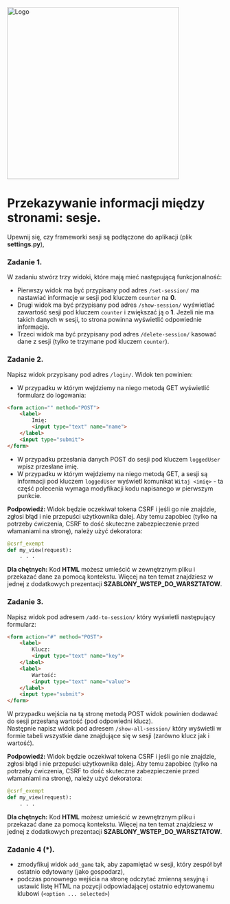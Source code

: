 <img alt="Logo" src="http://coderslab.pl/svg/logo-coderslab.svg" width="400">

# Przekazywanie informacji między stronami: sesje.
Upewnij się, czy frameworki sesji są podłączone do aplikacji (plik **settings.py**),

### Zadanie 1.
W zadaniu stwórz trzy widoki, które mają mieć następującą funkcjonalność:
* Pierwszy widok ma być przypisany pod adres `/set-session/` ma nastawiać informacje w sesji pod kluczem ```counter``` na **0**.
* Drugi widok ma być przypisany pod adres `/show-session/`  wyświetlać zawartość sesji pod kluczem ```counter``` i zwiększać ją o **1**. Jeżeli nie ma takich danych w sesji, to strona powinna wyświetlić odpowiednie informacje.
* Trzeci widok ma być przypisany pod adres `/delete-session/`  kasować dane z sesji (tylko te trzymane pod kluczem ```counter```).

### Zadanie 2.
Napisz widok przypisany pod adres `/login/`. Widok ten powinien:
* W przypadku w którym wejdziemy na niego metodą GET wyświetlić formularz do logowania:  
```html
<form action="" method="POST">
    <label>
        Imię:
        <input type="text" name="name">
    </label>
    <input type="submit">
</form>
``` 
* W przypadku przesłania danych POST do sesji pod kluczem `loggedUser` wpisz przesłane imię.
* W przypadku w którym wejdziemy na niego metodą GET, a sesji są informacji pod kluczem `loggedUser` wyświetl komunikat `Witaj <imię>` - ta część polecenia wymaga modyfikacji kodu napisanego w pierwszym punkcie.

**Podpowiedź:** Widok będzie oczekiwał tokena CSRF i jeśli go nie znajdzie, zgłosi błąd i nie przepuści użytkownika dalej. Aby temu zapobiec (tylko na potrzeby ćwiczenia, CSRF to dość skuteczne zabezpieczenie przed włamaniami na stronę), należy użyć dekoratora:

```python
@csrf_exempt
def my_view(request):
    . . . 
```

**Dla chętnych:**
Kod **HTML** możesz umieścić w zewnętrznym pliku i przekazać dane za pomocą kontekstu. Więcej na ten temat znajdziesz w jednej z dodatkowych prezentacji **SZABLONY_WSTEP_DO_WARSZTATOW**.

### Zadanie 3.
Napisz widok pod adresem `/add-to-session/` który wyświetli następujący formularz:  
```html
<form action="#" method="POST">
    <label>
        Klucz:
        <input type="text" name="key">
    </label>
    <label>
        Wartość:
        <input type="text" name="value">
    </label>
    <input type="submit">
</form>
  ``` 
W przypadku wejścia na tą stronę metodą POST widok powinien dodawać do sesji przesłaną wartość (pod odpowiedni klucz).  
Następnie napisz widok pod adresem `/show-all-session/` który wyświetli w formie tabeli wszystkie dane znajdujące się w sesji (zarówno klucz jak i wartość). 

**Podpowiedź:** Widok będzie oczekiwał tokena CSRF i jeśli go nie znajdzie, zgłosi błąd i nie przepuści użytkownika dalej. Aby temu zapobiec (tylko na potrzeby ćwiczenia, CSRF to dość skuteczne zabezpieczenie przed włamaniami na stronę), należy użyć dekoratora:

```python
@csrf_exempt
def my_view(request):
    . . . 
```

**Dla chętnych:**
Kod **HTML** możesz umieścić w zewnętrznym pliku i przekazać dane za pomocą kontekstu. Więcej na ten temat znajdziesz w jednej z dodatkowych prezentacji **SZABLONY_WSTEP_DO_WARSZTATOW**.

### Zadanie 4 (*).

* zmodyfikuj widok `add_game` tak, aby zapamiętać w sesji, który zespół był ostatnio edytowany (jako gospodarz),
* podczas ponownego wejścia na stronę odczytać zmienną sesyjną i ustawić listę HTML na pozycji odpowiadającej ostatnio edytowanemu klubowi (`<option ... selected>`)
